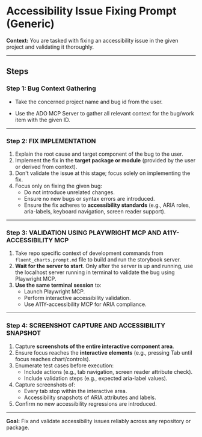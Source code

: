 # Accessibility Issue Fixing Prompt (Generic)

**Context:**
You are tasked with fixing an accessibility issue in the given project and validating it thoroughly.

---

## Steps

### Step 1: Bug Context Gathering

- Take the concerned project name and bug id from the user.

- Use the ADO MCP Server to gather all relevant context for the bug/work item with the given ID.

---

### Step 2: FIX IMPLEMENTATION

1. Explain the root cause and target component of the bug to the user.
2. Implement the fix in the **target package or module** (provided by the user or derived from context).
3. Don't validate the issue at this stage; focus solely on implementing the fix.
4. Focus only on fixing the given bug:
   - Do not introduce unrelated changes.
   - Ensure no new bugs or syntax errors are introduced.
   - Ensure the fix adheres to **accessibility standards** (e.g., ARIA roles, aria-labels, keyboard navigation, screen reader support).

---

### Step 3: VALIDATION USING PLAYWRIGHT MCP AND A11Y-ACCESSIBILITY MCP

1. Take repo specific context of development commands from `fluent_charts.prompt.md` file to build and run the storybook server.
2. **Wait for the server to start**. Only after the server is up and running, use the localhost server running in terminal to validate the bug using Playwright MCP.
3. **Use the same terminal session** to:
   - Launch Playwright MCP.
   - Perform interactive accessibility validation.
   - Use A11Y-accessibility MCP for ARIA compliance.

---

### Step 4: SCREENSHOT CAPTURE AND ACCESSIBILITY SNAPSHOT

1. Capture **screenshots of the entire interactive component area**.
2. Ensure focus reaches the **interactive elements** (e.g., pressing Tab until focus reaches chart/controls).
3. Enumerate test cases before execution:
   - Include actions (e.g., tab navigation, screen reader attribute check).
   - Include validation steps (e.g., expected aria-label values).
4. Capture screenshots of:
   - Every tab stop within the interactive area.
   - Accessibility snapshots of ARIA attributes and labels.
5. Confirm no new accessibility regressions are introduced.

---

**Goal:** Fix and validate accessibility issues reliably across any repository or package.
